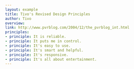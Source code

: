 ```yaml
---
layout: example
title: Tivo's Revised Design Principles
author: Tivo
overview:
link: http://www.pvrblog.com/2004/12/the_pvrblog_int.html
principles:
- principle: It is reliable.
- principle: It puts me in control.
- principle: It's easy to use.
- principle: It's smart and helpful.
- principle: It's responsive.
- principle: It's all about entertainment.
---
```

